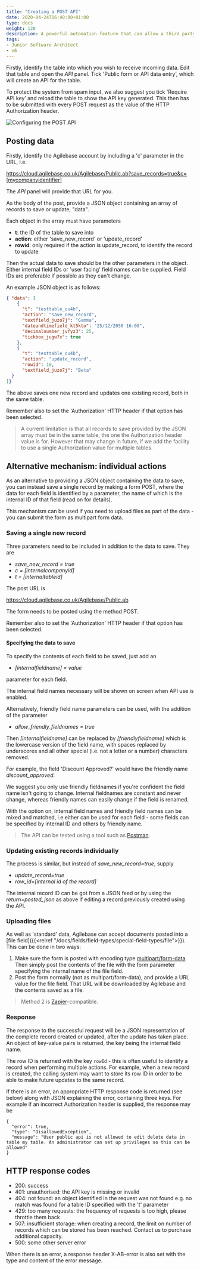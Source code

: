 ```yaml
---
title: "Creating a POST API"
date: 2020-04-24T16:40:00+01:00
type: docs
weight: 120
description: A powerful automation feature that can allow a third party system to POST data in to Agilebase.
tags:
- Junior Software Architect
- v6
---
```


Firstly, identify the table into which you wish to receive incoming data. Edit that table and open the _API_ panel. Tick 'Public form or API data entry’, which will create an API for the table.

To protect the system from spam input, we also suggest you tick 'Require API key’ and reload the table to show the API key generated. This then has to be submitted with every POST request as the value of the HTTP Authorization header.

![Configuring the POST API](/incoming-data-api-new.png)

## Posting data

Firstly, identify the Agilebase account by including a 'c' parameter in the URL, i.e.

https://cloud.agilebase.co.uk/Agilebase/Public.ab?save_records=true&c=[mycompanyidentifier]

The _API_ panel will provide that URL for you.

As the body of the post, provide a JSON object containing an array of records to save or update, "data".

Each object in the array must have parameters

* **t**: the ID of the table to save into
* **action**: either 'save_new_record' or 'update_record'
* **rowid**: only required if the action is update_record, to identify the record to update

Then the actual data to save should be the other parameters in the object. Either internal field IDs or 'user facing' field names can be supplied. Field IDs are preferable if possible as they can't change.

An example JSON object is as follows:

```JSON
{ "data": [
    {
      "t": "testtable_ou4b",
      "action": "save_new_record",
      "textfield_juzo7j": "Gamma",
      "dateandtimefield_kt5kto": "25/12/2050 16:00", 
      "decimalnumber_jvfyz3": 25,
      "tickbox_jugw7x": true
    },
    {
      "t": "testtable_ou4b",
      "action": "update_record",
      "rowid": 10,
      "textfield_juzo7j": "Beta"
  }
]}
```

The above saves one new record and updates one existing record, both in the same table.

Remember also to set the 'Authorization' HTTP header if that option has been selected.

> A current limitation is that all records to save provided by the JSON array must be in the same table, the one the Authorization header value is for.
> However that may change in future, if we add the facility to use a single Authorization value for multiple tables.

## Alternative mechanism: individual actions

As an alternative to providing a JSON object containing the data to save, you can instead save a single record by making a form POST, where the data for each field is identified by a parameter, the name of which is the internal ID of that field (read on for details).

This mechanism can be used if you need to upload files as part of the data - you can submit the form as multipart form data.

### Saving a single new record

Three parameters need to be included in addition to the data to save. They are

* _save_new_record = true_
* _c = [internalcompanyid]_
* _t = [internaltableid]_

The post URL is

https://cloud.agilebase.co.uk/Agilebase/Public.ab

The form needs to be posted using the method POST.

Remember also to set the 'Authorization' HTTP header if that option has been selected.

#### Specifying the data to save
To specify the contents of each field to be saved, just add an 
* _[internalfieldname] = value_

parameter for each field.

The internal field names necessary will be shown on screen when API use is enabled.

Alternatively, friendly field name parameters can be used, with the addition of the parameter
* _allow_friendly_fieldnames = true_

Then _[internalfieldname]_ can be replaced by _[friendlyfieldname]_ which is the lowercase version of the field name, with spaces replaced by underscores and all other special (i.e. not a letter or a number) characters removed.

For example, the field 'Discount Approved?' would have the friendly name _discount_approved_.

We suggest you only use friendly fieldnames if you're confident the field name isn't going to change. Internal fieldnames are constant and never change, whereas friendly names can easily change if the field is renamed.

With the option on, internal field names and friendly field names can be mixed and matched, i.e either can be used for each field - some fields can be specified by internal ID and others by friendly name.

> The API can be tested using a tool such as [Postman](https://www.postman.com).

### Updating existing records individually
The process is similar, but instead of _save_new_record=true_, supply 
* _update_record=true_
* _row_id=[internal id of the record]_

The internal record ID can be got from a JSON feed or by using the _return=posted_json_ as above if editing a record previously created using the API.

### Uploading files
As well as 'standard' data, Agilebase can accept documents posted into a [file field]({{<relref "/docs/fields/field-types/special-field-types/file">}}). This can be done in two ways:

1) Make sure the form is posted with encoding type [multipart/form-data](https://developer.mozilla.org/en-US/docs/Web/HTTP/Methods/POST). Then simply post the contents of the file with the form parameter specifying the internal name of the file field.
2) Post the form normally (not as multipart/form-data), and provide a URL value for the file field. That URL will be downloaded by Agilebase and the contents saved as a file.
> Method 2 is [Zapier](https://www.zapier.com)-compatible.

### Response

The response to the successful request will be a JSON representation of the complete record created or updated, after the update has taken place. An object of key-value pairs is returned, the key being the internal field name.

The row ID is returned with the key `rowId` - this is often useful to identify a record when performing multiple actions. For example, when a new record is created, the calling system may want to store its row ID in order to be able to make future updates to the same record.

If there is an error, an appropriate HTTP response code is returned (see below) along with JSON explaining the error, containing three keys. For example if an incorrect Authorization header is supplied, the response may be

```
{
  "error": true,
  "type": "DisallowedException",
  "message": "User public api is not allowed to edit delete data in table my table. An administrator can set up privileges so this can be allowed"
}
```

## HTTP response codes
* 200: success
* 401: unauthorised: the API key is missing or invalid
* 404: not found: an object identified in the request was not found e.g. no match was found for a table ID specified with the 't' parameter
* 429: too many requests: the frequency of requests is too high, please throttle them back
* 507: insufficient storage: when creating a record, the limit on number of records which can be stored has been reached. Contact us to purchase additional capacity.
* 500: some other server error

When there is an error, a response header X-AB-error is also set with the type and content of the error message.

